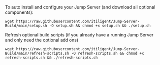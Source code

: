 
To auto install and configure your Jump Server (and download all optional components):

    wget https://raw.githubusercontent.com/itiligent/Jump-Server-Build/main/setup.sh -O setup.sh && chmod +x setup.sh && ./setup.sh
    
   
Refresh optional build scripts (if you already have a running Jump Server and only need the optional add ons)  

    wget https://raw.githubusercontent.com/itiligent/Jump-Server-Build/main/refresh-scripts.sh -O refresh-scripts.sh && chmod +x refresh-scripts.sh && ./refresh-scripts.sh
